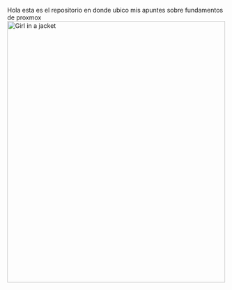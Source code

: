 Hola esta es el repositorio en donde ubico mis apuntes sobre fundamentos de proxmox
<img src="img_girl.jpg" alt="Girl in a jacket" width="500" height="600">
